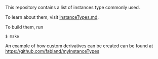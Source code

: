 This repository contains a list of instances type commonly used.

To learn about them, visit [instanceTypes.md](instanceTypes.md).

To build them, run

```
$ make
```

An example of how custom derivatives can be created can be found at https://github.com/fabiand/myInstanceTypes
